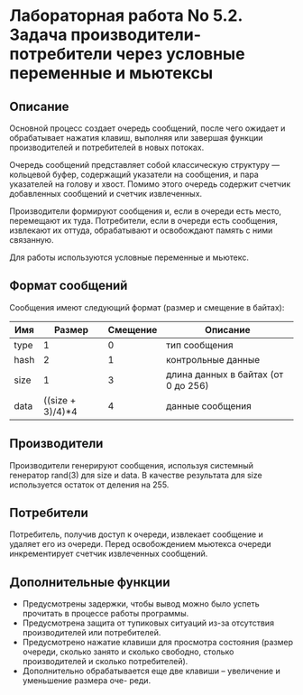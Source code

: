 # Лабораторная работа No 5.2. Задача производители-потребители через условные переменные и мьютексы

## Описание

Основной процесс создает очередь сообщений, после чего ожидает и обрабатывает нажатия клавиш, выполняя или завершая функции производителей и потребителей в новых потоках.

Очередь сообщений представляет собой классическую структуру — кольцевой буфер, содержащий указатели на сообщения, и пара указателей на голову и хвост. Помимо этого очередь содержит счетчик добавленных сообщений и счетчик извлеченных.

Производители формируют сообщения и, если в очереди есть место, перемещают их туда. Потребители, если в очереди есть сообщения, извлекают их оттуда, обрабатывают и освобождают память с ними связанную.

Для работы используются условные переменные и мьютекс.

## Формат сообщений

Сообщения имеют следующий формат (размер и смещение в байтах):

| Имя   | Размер | Смещение | Описание |
|-------|--------|----------|----------|
| type  | 1      | 0        | тип сообщения |
| hash  | 2      | 1        | контрольные данные |
| size  | 1      | 3        | длина данных в байтах (от 0 до 256) |
| data  | ((size + 3)/4)*4 | 4 | данные сообщения |

## Производители

Производители генерируют сообщения, используя системный генератор rand(3) для size и data. В качестве результата для size используется остаток от деления на 255.

## Потребители

Потребитель, получив доступ к очереди, извлекает сообщение и удаляет его из очереди. Перед освобождением мьютекса очереди инкрементирует счетчик извлеченных сообщений.

## Дополнительные функции

- Предусмотрены задержки, чтобы вывод можно было успеть прочитать в процессе работы программы.
- Предусмотрена защита от тупиковых ситуаций из-за отсутствия производителей или потребителей.
- Предусмотрено нажатие клавиши для просмотра состояния (размер очереди, сколько занято и сколько свободно, столько производителей и сколько потребителей).
- Дополнительно обрабатывается еще две клавиши – увеличение и уменьшение размера оче-
реди.